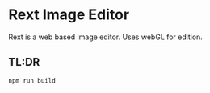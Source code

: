 # Rext Image Editor

Rext is a web based image editor. Uses webGL for edition.

## TL:DR

`npm run build`

